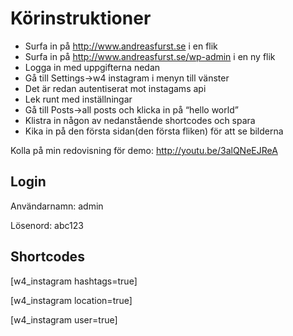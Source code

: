# Körinstruktioner
* Surfa in på http://www.andreasfurst.se i en flik
* Surfa in på http://www.andreasfurst.se/wp-admin i en ny flik
* Logga in med uppgifterna nedan
* Gå till Settings->w4 instagram i menyn till vänster
* Det är redan autentiserat mot instagams api
* Lek runt med inställningar
* Gå till Posts->all posts och klicka in på “hello world”
* Klistra in någon av nedanstående shortcodes och spara
* Kika in på den första sidan(den första fliken) för att se bilderna

Kolla på min redovisning för demo:
http://youtu.be/3alQNeEJReA

## Login
Användarnamn: admin

Lösenord: abc123

## Shortcodes
[w4_instagram hashtags=true]

[w4_instagram location=true]

[w4_instagram user=true]
